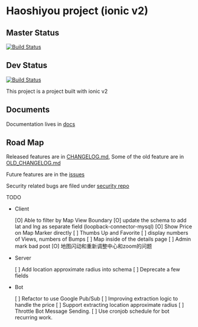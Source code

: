 # Haoshiyou project (ionic v2)

## Master Status 
[![Build Status](https://travis-ci.org/xinbenlv/haoshiyou-client.svg?branch=master)](https://travis-ci.org/xinbenlv/haoshiyou-client)

## Dev Status
[![Build Status](https://travis-ci.org/xinbenlv/haoshiyou-client.svg?branch=dev)](https://travis-ci.org/xinbenlv/haoshiyou-client)


This project is a project built with ionic v2

## Documents

Documentation lives in [docs](docs)

## Road Map

Released features are in [CHANGELOG.md](CHANGELOG.md),
Some of the old feature are in [OLD_CHANGELOG.md](OLD_CHANGELOG.md)

Future features are in the 
[issues](https://github.com/xinbenlv/haoshiyou-client/issues)

Security related bugs are filed under 
[security repo](https://github.com/xinbenlv/haoshiyou-security/issues)

TODO
- Client

  [O] Able to filter by Map View Boundary
      [O] update the schema to add lat and lng as separate field (loopback-connector-mysql)
  [O] Show Price on Map Marker directly
  [ ] Thumbs Up and Favorite
  [ ] display numbers of Views, numbers of Bumps
  [ ] Map inside of the details page
  [ ] Admin mark bad post
  [O] 地图闪动和重新调整中心和zoom的问题
  
- Server

  [ ] Add location approximate radius into schema
  [ ] Deprecate a few fields

- Bot

  [ ] Refactor to use Google Pub/Sub 
  [ ] Improving extraction logic to handle the price
  [ ] Support extracting location approximate radius
  [ ] Throttle Bot Message Sending.
  [ ] Use cronjob schedule for bot recurring work.

  